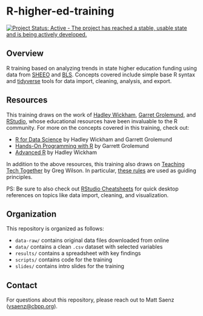 # R-higher-ed-training

[![Project Status: Active - The project has reached a stable, usable state and is being actively developed.](https://www.repostatus.org/badges/latest/active.svg)](https://www.repostatus.org/#active)

## Overview

R training based on analyzing trends in state higher education funding using data from [SHEEO](https://shef.sheeo.org/data-downloads/) and [BLS](https://www.bls.gov/cpi/research-series/home.htm). Concepts covered include simple base R syntax and [tidyverse](https://github.com/tidyverse) tools for data import, cleaning, analysis, and export.

## Resources

This training draws on the work of [Hadley Wickham](http://hadley.nz/), [Garret Grolemund](https://rstudio.com/speakers/garrett-grolemund/), and [RStudio](https://rstudio.com/), whose educational resources have been invaluable to the R community. For more on the concepts covered in this training, check out:

- [R for Data Science](https://r4ds.had.co.nz/) by Hadley Wickham and Garrett Grolemund
- [Hands-On Programming with R](https://rstudio-education.github.io/hopr/) by Garrett Grolemund
- [Advanced R](https://adv-r.hadley.nz/index.html) by Hadley Wickham

In addition to the above resources, this training also draws on [Teaching Tech Together](http://teachtogether.tech/en/index.html) by Greg Wilson. In particular, [these rules](http://teachtogether.tech/en/index.html#the-rules) are used as guiding principles.

PS: Be sure to also check out [RStudio Cheatsheets](https://rstudio.com/resources/cheatsheets/) for quick desktop references on topics like data import, cleaning, and visualization.

## Organization

This repository is organized as follows:

- `data-raw/` contains original data files downloaded from online
- `data/` contains a clean `.csv` dataset with selected variables
- `results/` contains a spreadsheet with key findings
- `scripts/` contains code for the training
- `slides/` contains intro slides for the training

## Contact

For questions about this repository, please reach out to Matt Saenz (vsaenz@cbpp.org).
